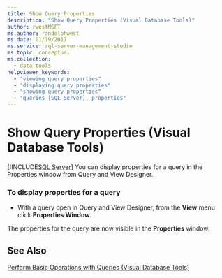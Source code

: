 ```yaml
---
title: Show Query Properties
description: "Show Query Properties (Visual Database Tools)"
author: rwestMSFT
ms.author: randolphwest
ms.date: 01/19/2017
ms.service: sql-server-management-studio
ms.topic: conceptual
ms.collection:
  - data-tools
helpviewer_keywords:
  - "viewing query properties"
  - "displaying query properties"
  - "showing query properties"
  - "queries [SQL Server], properties"
---
```

# Show Query Properties (Visual Database Tools)
[!INCLUDE[SQL Server](../includes/applies-to-version/sqlserver.md)]
You can display properties for a query in the Properties window from Query and View Designer.  
  
### To display properties for a query  
  
-   With a query open in Query and View Designer, from the **View** menu click **Properties Window**.  
  
The properties for the query are now visible in the **Properties** window.  
  
## See Also  
[Perform Basic Operations with Queries &#40;Visual Database Tools&#41;](perform-basic-operations-with-queries-visual-database-tools.md)  
  
